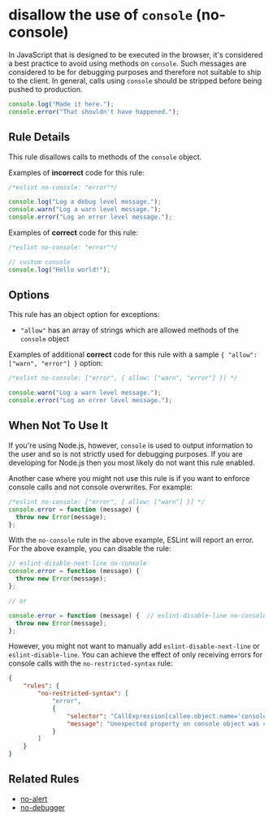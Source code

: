 # disallow the use of `console` (no-console)

In JavaScript that is designed to be executed in the browser, it's considered a best practice to avoid using methods on `console`. Such messages are considered to be for debugging purposes and therefore not suitable to ship to the client. In general, calls using `console` should be stripped before being pushed to production.

```js
console.log("Made it here.");
console.error("That shouldn't have happened.");
```

## Rule Details

This rule disallows calls to methods of the `console` object.

Examples of **incorrect** code for this rule:

```js
/*eslint no-console: "error"*/

console.log("Log a debug level message.");
console.warn("Log a warn level message.");
console.error("Log an error level message.");
```

Examples of **correct** code for this rule:

```js
/*eslint no-console: "error"*/

// custom console
console.log("Hello world!");
```

## Options

This rule has an object option for exceptions:

* `"allow"` has an array of strings which are allowed methods of the `console` object

Examples of additional **correct** code for this rule with a sample `{ "allow": ["warn", "error"] }` option:

```js
/*eslint no-console: ["error", { allow: ["warn", "error"] }] */

console.warn("Log a warn level message.");
console.error("Log an error level message.");
```

## When Not To Use It

If you're using Node.js, however, `console` is used to output information to the user and so is not strictly used for debugging purposes. If you are developing for Node.js then you most likely do not want this rule enabled.

Another case where you might not use this rule is if you want to enforce console calls and not console overwrites. For example:

```js
/*eslint no-console: ["error", { allow: ["warn"] }] */
console.error = function (message) {
  throw new Error(message);
};
```

With the `no-console` rule in the above example, ESLint will report an error. For the above example, you can disable the rule:

```js
// eslint-disable-next-line no-console
console.error = function (message) {
  throw new Error(message);
};

// or

console.error = function (message) {  // eslint-disable-line no-console
  throw new Error(message);
};
```

However, you might not want to manually add `eslint-disable-next-line` or `eslint-disable-line`. You can achieve the effect of only receiving errors for console calls with the `no-restricted-syntax` rule:

```json
{
    "rules": {
        "no-restricted-syntax": [
            "error",
            {
                "selector": "CallExpression[callee.object.name='console'][callee.property.name=/^(log|warn|error|info|trace)$/]",
                "message": "Unexpected property on console object was called"
            }
        ]
    }
}
```

## Related Rules

* [no-alert](no-alert.md)
* [no-debugger](no-debugger.md)
